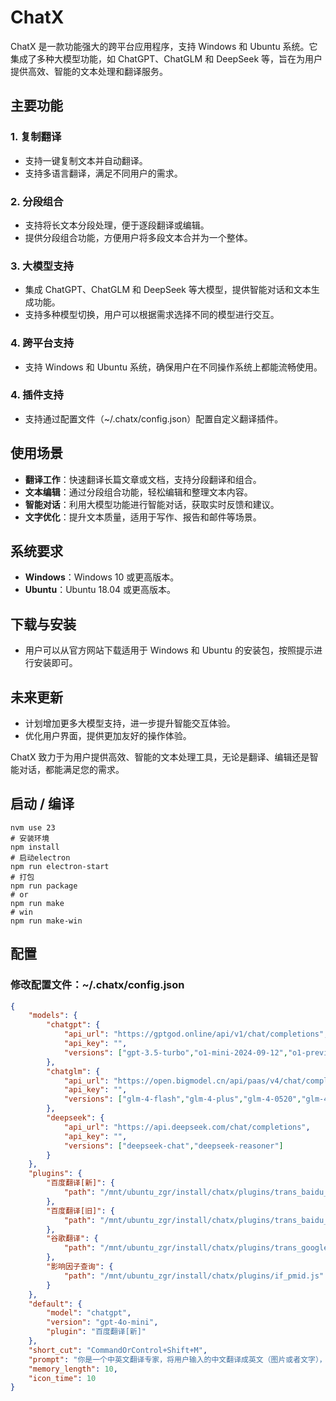 # ChatX

ChatX 是一款功能强大的跨平台应用程序，支持 Windows 和 Ubuntu 系统。它集成了多种大模型功能，如 ChatGPT、ChatGLM 和 DeepSeek 等，旨在为用户提供高效、智能的文本处理和翻译服务。

## 主要功能

### 1. 复制翻译
- 支持一键复制文本并自动翻译。
- 支持多语言翻译，满足不同用户的需求。

### 2. 分段组合
- 支持将长文本分段处理，便于逐段翻译或编辑。
- 提供分段组合功能，方便用户将多段文本合并为一个整体。

### 3. 大模型支持
- 集成 ChatGPT、ChatGLM 和 DeepSeek 等大模型，提供智能对话和文本生成功能。
- 支持多种模型切换，用户可以根据需求选择不同的模型进行交互。

### 4. 跨平台支持
- 支持 Windows 和 Ubuntu 系统，确保用户在不同操作系统上都能流畅使用。

### 4. 插件支持
- 支持通过配置文件（~/.chatx/config.json）配置自定义翻译插件。

## 使用场景
- **翻译工作**：快速翻译长篇文章或文档，支持分段翻译和组合。
- **文本编辑**：通过分段组合功能，轻松编辑和整理文本内容。
- **智能对话**：利用大模型功能进行智能对话，获取实时反馈和建议。
- **文字优化**：提升文本质量，适用于写作、报告和邮件等场景。

## 系统要求
- **Windows**：Windows 10 或更高版本。
- **Ubuntu**：Ubuntu 18.04 或更高版本。

## 下载与安装
- 用户可以从官方网站下载适用于 Windows 和 Ubuntu 的安装包，按照提示进行安装即可。

## 未来更新
- 计划增加更多大模型支持，进一步提升智能交互体验。
- 优化用户界面，提供更加友好的操作体验。

ChatX 致力于为用户提供高效、智能的文本处理工具，无论是翻译、编辑还是智能对话，都能满足您的需求。

## 启动 / 编译
```shell
nvm use 23
# 安装环境
npm install
# 启动electron
npm run electron-start
# 打包
npm run package
# or
npm run make
# win
npm run make-win
```

## 配置

### 修改配置文件：~/.chatx/config.json

```json
{
    "models": {
        "chatgpt": {
            "api_url": "https://gptgod.online/api/v1/chat/completions",
            "api_key": "",
            "versions": ["gpt-3.5-turbo","o1-mini-2024-09-12","o1-preview-2024-09-12","gpt-4o-mini","gpt-4o-2024-08-06","gpt-4","gpt-4-turbo-preview"]
        },
        "chatglm": {
            "api_url": "https://open.bigmodel.cn/api/paas/v4/chat/completions",
            "api_key": "",
            "versions": ["glm-4-flash","glm-4-plus","glm-4-0520","glm-4-alltools","glm-4-long","glm-4v-flash","glm-4v-plus"]
        },
        "deepseek": {
            "api_url": "https://api.deepseek.com/chat/completions",
            "api_key": "",
            "versions": ["deepseek-chat","deepseek-reasoner"]
        }
    },
    "plugins": {
        "百度翻译[新]": {
            "path": "/mnt/ubuntu_zgr/install/chatx/plugins/trans_baidu_new.js"
        },
        "百度翻译[旧]": {
            "path": "/mnt/ubuntu_zgr/install/chatx/plugins/trans_baidu_old.js"
        },
        "谷歌翻译": {
            "path": "/mnt/ubuntu_zgr/install/chatx/plugins/trans_google.js"
        },
        "影响因子查询": {
            "path": "/mnt/ubuntu_zgr/install/chatx/plugins/if_pmid.js"
        }
    },
    "default": {
        "model": "chatgpt",
        "version": "gpt-4o-mini",
        "plugin": "百度翻译[新]"
    },
    "short_cut": "CommandOrControl+Shift+M",
    "prompt": "你是一个中英文翻译专家，将用户输入的中文翻译成英文（图片或者文字），或将用户输入的英文翻译成中文。对于非中文内容，它将提供中文翻译结果。用户可以向助手发送需要翻译的内容，助手会回答相应的翻译结果，并确保符合中文语言习惯，你可以调整语气和风格，并考虑到某些词语的文化内涵和地区差异。同时作为翻译家，需将原文翻译成具有信达雅标准的译文。\"信\" 即忠实于原文的内容与意图；\"达\" 意味着译文应通顺易懂，表达清晰；\"雅\" 则追求译文的文化审美和语言的优美。目标是创作出既忠于原作精神，又符合目标语言文化和读者审美的翻译。",
    "memory_length": 10,
    "icon_time": 10
}
```